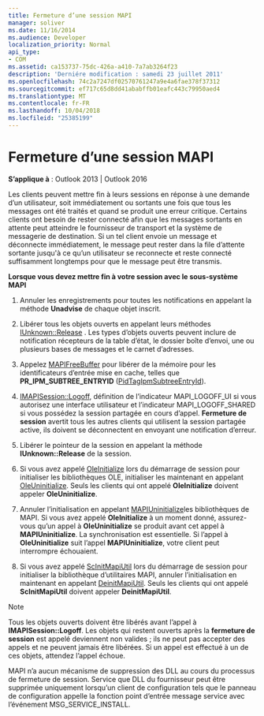 ```yaml
---
title: Fermeture d’une session MAPI
manager: soliver
ms.date: 11/16/2014
ms.audience: Developer
localization_priority: Normal
api_type:
- COM
ms.assetid: ca153737-75dc-426a-a410-7a7ab3264f23
description: 'Derniére modification : samedi 23 juillet 2011'
ms.openlocfilehash: 74c2a7247df02570761247a9e4a6fae378f37312
ms.sourcegitcommit: ef717c65d8dd41ababffb01eafc443c79950aed4
ms.translationtype: MT
ms.contentlocale: fr-FR
ms.lasthandoff: 10/04/2018
ms.locfileid: "25385199"
---
```

# <a name="ending-a-mapi-session"></a>Fermeture d’une session MAPI

  
  
**S’applique à** : Outlook 2013 | Outlook 2016 
  
Les clients peuvent mettre fin à leurs sessions en réponse à une demande d’un utilisateur, soit immédiatement ou sortants une fois que tous les messages ont été traités et quand se produit une erreur critique. Certains clients ont besoin de rester connecté afin que les messages sortants en attente peut atteindre le fournisseur de transport et la système de messagerie de destination. Si un tel client envoie un message et déconnecte immédiatement, le message peut rester dans la file d’attente sortante jusqu'à ce qu’un utilisateur se reconnecte et reste connecté suffisamment longtemps pour que le message peut être transmis.
  
 **Lorsque vous devez mettre fin à votre session avec le sous-système MAPI**
  
1. Annuler les enregistrements pour toutes les notifications en appelant la méthode **Unadvise** de chaque objet inscrit. 
    
2. Libérer tous les objets ouverts en appelant leurs méthodes [IUnknown::Release](https://msdn.microsoft.com/library/ms682317%28VS.85%29.aspx) . Les types d’objets ouverts peuvent inclure de notification récepteurs de la table d’état, le dossier boîte d’envoi, une ou plusieurs bases de messages et le carnet d’adresses. 
    
3. Appelez [MAPIFreeBuffer](mapifreebuffer.md) pour libérer de la mémoire pour les identificateurs d’entrée mise en cache, telles que **PR_IPM_SUBTREE_ENTRYID** ([PidTagIpmSubtreeEntryId](pidtagipmsubtreeentryid-canonical-property.md)).
    
4. [IMAPISession::Logoff](imapisession-logoff.md), définition de l’indicateur MAPI_LOGOFF_UI si vous autorisez une interface utilisateur et l’indicateur MAPI_LOGOFF_SHARED si vous possédez la session partagée en cours d’appel. **Fermeture de session** avertit tous les autres clients qui utilisent la session partagée active, ils doivent se déconnectent en envoyant une notification d’erreur. 
    
5. Libérer le pointeur de la session en appelant la méthode **IUnknown::Release** de la session. 
    
6. Si vous avez appelé [OleInitialize](https://msdn.microsoft.com/library/ms690134%28v=VS.85%29.aspx) lors du démarrage de session pour initialiser les bibliothèques OLE, initialiser les maintenant en appelant [OleUninitialize](https://msdn.microsoft.com/library/ms691326%28VS.85%29.aspx). Seuls les clients qui ont appelé **OleInitialize** doivent appeler **OleUninitialize**. 
    
7. Annuler l’initialisation en appelant [MAPIUninitialize](mapiuninitialize.md)les bibliothèques de MAPI. Si vous avez appelé **OleInitialize** à un moment donné, assurez-vous qu’un appel à **OleUninitialize** se produit avant cet appel à **MAPIUninitialize**. La synchronisation est essentielle. Si l’appel à **OleUninitialize** suit l’appel **MAPIUninitialize**, votre client peut interrompre échouaient. 
    
8. Si vous avez appelé [ScInitMapiUtil](scinitmapiutil.md) lors du démarrage de session pour initialiser la bibliothèque d’utilitaires MAPI, annuler l’initialisation en maintenant en appelant [DeinitMapiUtil](deinitmapiutil.md). Seuls les clients qui ont appelé **ScInitMapiUtil** doivent appeler **DeinitMapiUtil**.
    
> [!NOTE]
> Tous les objets ouverts doivent être libérés avant l’appel à **IMAPISession::Logoff**. Les objets qui restent ouverts après la **fermeture de session** est appelé deviennent non valides ; ils ne peut pas accepter des appels et ne peuvent jamais être libérées. Si un appel est effectué à un de ces objets, attendez l’appel échoue. 
  
 MAPI n’a aucun mécanisme de suppression des DLL au cours du processus de fermeture de session. Service que DLL du fournisseur peut être supprimée uniquement lorsqu’un client de configuration tels que le panneau de configuration appelle la fonction point d’entrée message service avec l’événement MSG_SERVICE_INSTALL. 
  

